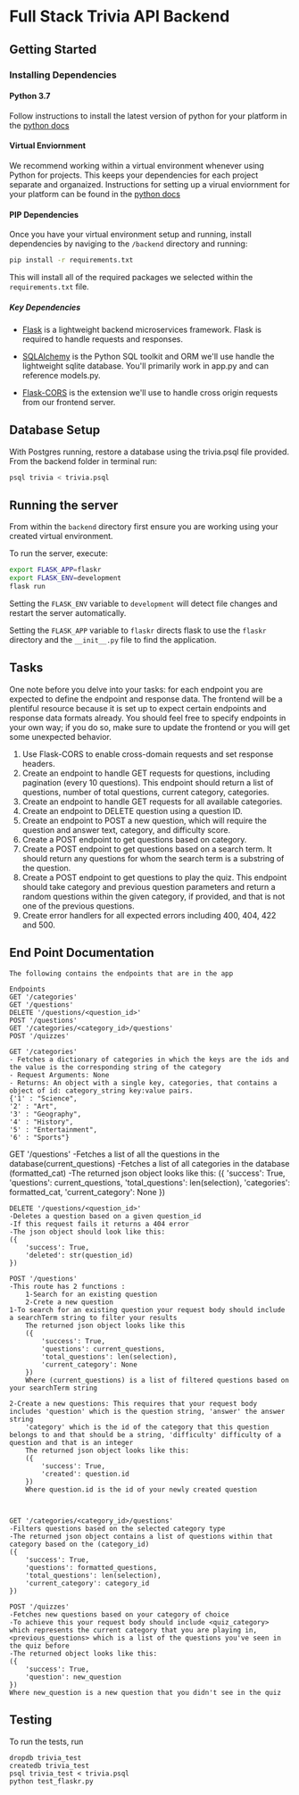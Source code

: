 # Full Stack Trivia API Backend

## Getting Started

### Installing Dependencies

#### Python 3.7

Follow instructions to install the latest version of python for your platform in the [python docs](https://docs.python.org/3/using/unix.html#getting-and-installing-the-latest-version-of-python)

#### Virtual Enviornment

We recommend working within a virtual environment whenever using Python for projects. This keeps your dependencies for each project separate and organaized. Instructions for setting up a virual enviornment for your platform can be found in the [python docs](https://packaging.python.org/guides/installing-using-pip-and-virtual-environments/)

#### PIP Dependencies

Once you have your virtual environment setup and running, install dependencies by naviging to the `/backend` directory and running:

```bash
pip install -r requirements.txt
```

This will install all of the required packages we selected within the `requirements.txt` file.

##### Key Dependencies

- [Flask](http://flask.pocoo.org/) is a lightweight backend microservices framework. Flask is required to handle requests and responses.

- [SQLAlchemy](https://www.sqlalchemy.org/) is the Python SQL toolkit and ORM we'll use handle the lightweight sqlite database. You'll primarily work in app.py and can reference models.py.

- [Flask-CORS](https://flask-cors.readthedocs.io/en/latest/#) is the extension we'll use to handle cross origin requests from our frontend server.

## Database Setup

With Postgres running, restore a database using the trivia.psql file provided. From the backend folder in terminal run:

```bash
psql trivia < trivia.psql
```

## Running the server

From within the `backend` directory first ensure you are working using your created virtual environment.

To run the server, execute:

```bash
export FLASK_APP=flaskr
export FLASK_ENV=development
flask run
```

Setting the `FLASK_ENV` variable to `development` will detect file changes and restart the server automatically.

Setting the `FLASK_APP` variable to `flaskr` directs flask to use the `flaskr` directory and the `__init__.py` file to find the application.

## Tasks

One note before you delve into your tasks: for each endpoint you are expected to define the endpoint and response data. The frontend will be a plentiful resource because it is set up to expect certain endpoints and response data formats already. You should feel free to specify endpoints in your own way; if you do so, make sure to update the frontend or you will get some unexpected behavior.

1. Use Flask-CORS to enable cross-domain requests and set response headers.
2. Create an endpoint to handle GET requests for questions, including pagination (every 10 questions). This endpoint should return a list of questions, number of total questions, current category, categories.
3. Create an endpoint to handle GET requests for all available categories.
4. Create an endpoint to DELETE question using a question ID.
5. Create an endpoint to POST a new question, which will require the question and answer text, category, and difficulty score.
6. Create a POST endpoint to get questions based on category.
7. Create a POST endpoint to get questions based on a search term. It should return any questions for whom the search term is a substring of the question.
8. Create a POST endpoint to get questions to play the quiz. This endpoint should take category and previous question parameters and return a random questions within the given category, if provided, and that is not one of the previous questions.
9. Create error handlers for all expected errors including 400, 404, 422 and 500.

## End Point Documentation

```
The following contains the endpoints that are in the app

Endpoints
GET '/categories'
GET '/questions'
DELETE '/questions/<question_id>'
POST '/questions'
GET '/categories/<category_id>/questions'
POST '/quizzes'

GET '/categories'
- Fetches a dictionary of categories in which the keys are the ids and the value is the corresponding string of the category
- Request Arguments: None
- Returns: An object with a single key, categories, that contains a object of id: category_string key:value pairs.
{'1' : "Science",
'2' : "Art",
'3' : "Geography",
'4' : "History",
'5' : "Entertainment",
'6' : "Sports"}

```

GET '/questions'
-Fetches a list of all the questions in the database(current_questions)
-Fetches a list of all categories in the database (formatted_cat)
-The returned json object looks like this:
({
'success': True,
'questions': current_questions,
'total_questions': len(selection),
'categories': formatted_cat,
'current_category': None
})

```
DELETE '/questions/<question_id>'
-Deletes a question based on a given question_id
-If this request fails it returns a 404 error
-The json object should look like this:
({
    'success': True,
    'deleted': str(question_id)
})

POST '/questions'
-This route has 2 functions :
    1-Search for an existing question
    2-Crete a new question
1-To search for an existing question your request body should include a searchTerm string to filter your results
    The returned json object looks like this
    ({
        'success': True,
        'questions': current_questions,
        'total_questions': len(selection),
        'current_category': None
    })
    Where (current_questions) is a list of filtered questions based on your searchTerm string

2-Create a new questions: This requires that your request body includes 'question' which is the question string, 'answer' the answer string
    'category' which is the id of the category that this question belongs to and that should be a string, 'difficulty' difficulty of a question and that is an integer
    The returned json object looks like this:
    ({
        'success': True,
        'created': question.id
    })
    Where question.id is the id of your newly created question



GET '/categories/<category_id>/questions'
-Filters questions based on the selected category type
-The returned json object contains a list of questions within that category based on the (category_id)
({
    'success': True,
    'questions': formatted_questions,
    'total_questions': len(selection),
    'current_category': category_id
})

POST '/quizzes'
-Fetches new questions based on your category of choice
-To achieve this your request body should include <quiz_category> which represents the current category that you are playing in, <previous_questions> which is a list of the questions you've seen in the quiz before
-The returned object looks like this:
({
    'success': True,
    'question': new_question
})
Where new_question is a new question that you didn't see in the quiz
```

## Testing

To run the tests, run

```
dropdb trivia_test
createdb trivia_test
psql trivia_test < trivia.psql
python test_flaskr.py
```
